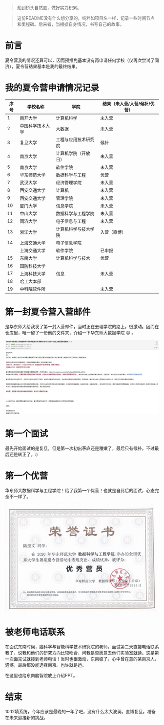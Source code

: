 > 船到桥头自然直，做好实力积累。

>这份README没有什么想分享的，纯粹如项目名一样，记录一些时间节点和里程碑。后来者，当根据自身情况，书写自己的故事。


# 前言

夏令营我的情况还算可以，因而预推免基本没有再申请任何学校（仅再次尝试了同济），夏令营结果基本是我的最终结果。


# 我的夏令营申请情况记录


| 序号   | 学校名称     | 学院         | 结果（未入营/入营/候补/优营）       |
|------|----------|------------|------------|
| 1    | 南开大学     | 计算机科学      | 未入营        |
| 2    | 中国科学技术大学 | 大数据        | 未入营 |
| 3    | 复旦大学     | 工程与应用技术研究院 | 候补        |
| 4    | 南京大学     | 计算机学院（开放日） | 未入营        |
| 5    | 南京大学     | 软件学院       | 未入营        |
| 6    | 华东师范大学   | 数据科学与工程    | 优营        |
| 7    | 武汉大学     | 经济管理学院     | 未入营   |
| 8    | 西安交通大学   | 计算机        | 未入营     |
| 9    | 西安交通大学   | 管理学院       | 未入营        |
| 10   | 厦门大学     | 信息学院       | 未入营     |
| 11   | 中山大学     | 数据科学与工程学院  | 未入营  |
| 12   | 同济大学     | 电子信息与工程    | 未入营        |
| 13   | 浙江大学     | 计算机科学与技术学院 | 入营（直博）        |
| 14   | 上海交通大学   | 电子信息学院     |            |
|      | 上海交通大学   | 软件学院       | 已申报        |
| 15   | 东南大学     | 计算机科学与技术   | 优营           |
| 16   | 国防科技大学   |            |            |
| 17   | 上海科技大学   | 信息         |   未入营     |
| 18   | 哈工大本部    |            |            |
| 19   | 中科院软件所   |            |   未入营  |


# 第一封夏令营入营邮件

是华东师大给我发了第一封入营邮件，当时正在去理学院的路上，很激动。因而在仓库里，唯一留了一份他的文件夹，介绍一下华东师大数据学院 :blush:  。

![华东师大入营邮件](pictures/华东师大入营邮件.jpg)

# 第一个面试
最先开始面试的是复旦，但是第一次初出茅庐还是稚嫩了，最后只有候补，不过最后还是转正了。:)

# 第一个优营
华东师大数据科学与工程学院！给了我第一个优营！也就是自此后的面试，心态完全不一样了。

![华东师大优秀营员](pictures/华东师大_优秀营员证书.jpg)

# 被老师电话联系

在面试东南时候，脑科学与智能科学技术研究院的老师，面试第二天直接电话联系我了，说我和他们的研究方向比较吻合，问我是否愿意去他们实验室就读。这是第一次面完试就接到老师电话！当时也很激动，东南稳了。心中曾在意的某南京人，遗憾，最后都没能选择南京。也许就是运。

在这里也给东南脑智院放上介绍PPT。

# 结束
10.12填系统，今年应该是最晚的一年了吧，没有什么太大波澜。直博复旦。准备在未来迎接新的挑战。